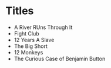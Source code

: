# Titles

- A River RUns Through It
- Fight Club
- 12 Years A Slave
- The Big Short
- 12 Monkeys
- The Curious Case of Benjamin Button
